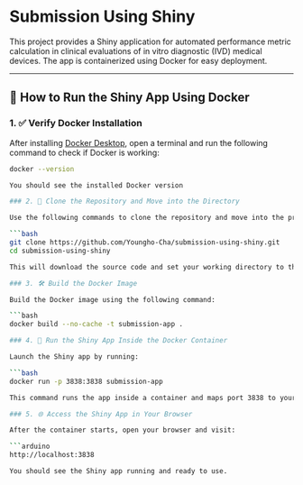 # Submission Using Shiny

This project provides a Shiny application for automated performance metric calculation in clinical evaluations of in vitro diagnostic (IVD) medical devices. The app is containerized using Docker for easy deployment.

---

## 🚀 How to Run the Shiny App Using Docker

### 1. ✅ Verify Docker Installation

After installing [Docker Desktop](https://www.docker.com/products/docker-desktop/), open a terminal and run the following command to check if Docker is working:

```bash
docker --version

You should see the installed Docker version

### 2. 📂 Clone the Repository and Move into the Directory

Use the following commands to clone the repository and move into the project folder:

```bash
git clone https://github.com/Youngho-Cha/submission-using-shiny.git
cd submission-using-shiny

This will download the source code and set your working directory to the project folder.

### 3. 🛠️ Build the Docker Image

Build the Docker image using the following command:

```bash
docker build --no-cache -t submission-app .

### 4. 🧱 Run the Shiny App Inside the Docker Container

Launch the Shiny app by running:

```bash
docker run -p 3838:3838 submission-app

This command runs the app inside a container and maps port 3838 to your local machine.

### 5. 🌐 Access the Shiny App in Your Browser

After the container starts, open your browser and visit:

```arduino
http://localhost:3838

You should see the Shiny app running and ready to use.
